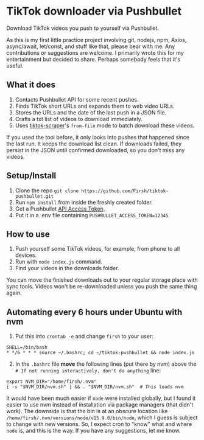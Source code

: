 # TikTok downloader via Pushbullet

Download TikTok videos you push to yourself via Pushbullet.

As this is my first little practice project involving git, nodejs, npm, Axios, async/await, let/const, and stuff like that, please bear with me. Any contributions or suggestions are welcome. I primarily wrote this for my entertainment but decided to share. Perhaps somebody feels that it's useful.

## What it does

1. Contacts Pushbullet API for some recent pushes.
2. Finds TikTok short URLs and expands them to web video URLs.
3. Stores the URLs and the date of the last push in a JSON file.
4. Crafts a txt list of videos to download immediately.
5. Uses [tiktok-scraper](https://github.com/drawrowfly/tiktok-scraper)'s `from-file` mode to batch download these videos.

If you used the tool before, it only looks into pushes that happened since the last run. It keeps the download list clean. If downloads failed, they persist in the JSON until confirmed downloaded, so you don't miss any videos.

## Setup/Install

1. Clone the repo `git clone https://github.com/Firsh/tiktok-pushbullet.git`
2. Run `npm install` from inside the freshly created folder.
3. Get a Pushbullet [API Access Token](https://www.pushbullet.com/#settings/account).
4. Put it in a .env file containing `PUSHBULLET_ACCESS_TOKEN=12345`

## How to use

1. Push yourself some TikTok videos, for example, from phone to all devices.
2. Run with `node index.js` command.
3. Find your videos in the downloads folder.

You can move the finished downloads out to your regular storage place with sync tools. Videos won't be re-downloaded unless you push the same thing again.

## Automating every 6 hours under Ubuntu with nvm

1. Put this into `crontab -e` and change `firsh` to your user:

```
SHELL=/bin/bash
* */6 * * * source ~/.bashrc; cd ~/tiktok-pushbullet && node index.js
```

2. In the `.bashrc` file **move** the following lines (put there by nvm) above the `# If not running interactively, don't do anything` line:

```
export NVM_DIR="/home/firsh/.nvm"
[ -s "$NVM_DIR/nvm.sh" ] && . "$NVM_DIR/nvm.sh"  # This loads nvm
```

It would have been much easier if `node` were installed globally, but I found it easier to use nvm instead of installation via package managers (that didn't work). The downside is that the bin is at an obscure location like `/home/firsh/.nvm/versions/node/v15.9.0/bin/node`, which I guess is subject to change with new versions. So, I expect cron to "know" what and where `node` is, and this is the way. If you have any suggestions, let me know.
